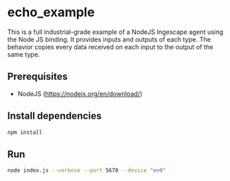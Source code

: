 # echo_example
This is a full industrial-grade example of a NodeJS Ingescape agent using the Node JS binding.
It provides inputs and outputs of each type. The behavior copies every data received on each input to the output of the same type.

## Prerequisites

* NodeJS (https://nodejs.org/en/download/)

## Install dependencies
```bash
npm install
```

## Run
```bash
node index.js --verbose --port 5670 --device "en0"
```


